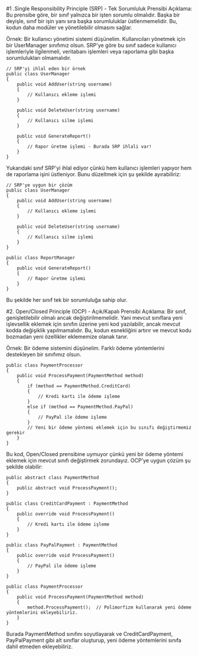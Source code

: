#1 .Single Responsibility Principle (SRP) - Tek Sorumluluk Prensibi
Açıklama: Bu prensibe göre, bir sınıf yalnızca bir işten sorumlu olmalıdır. Başka bir deyişle, sınıf bir işin yanı sıra başka sorumluluklar üstlenmemelidir. Bu, kodun daha modüler ve yönetilebilir olmasını sağlar.

Örnek: Bir kullanıcı yönetimi sistemi düşünelim. Kullanıcıları yönetmek için bir UserManager sınıfımız olsun. SRP'ye göre bu sınıf sadece kullanıcı işlemleriyle ilgilenmeli, veritabanı işlemleri veya raporlama gibi başka sorumlulukları olmamalıdır.

```
// SRP'yi ihlal eden bir örnek
public class UserManager
{
    public void AddUser(string username)
    {
        // Kullanıcı ekleme işlemi
    }

    public void DeleteUser(string username)
    {
        // Kullanıcı silme işlemi
    }

    public void GenerateReport()
    {
        // Rapor üretme işlemi - Burada SRP ihlali var!
    }
}

```
Yukarıdaki sınıf SRP'yi ihlal ediyor çünkü hem kullanıcı işlemleri yapıyor hem de raporlama işini üstleniyor. Bunu düzeltmek için şu şekilde ayırabiliriz:

```
// SRP'ye uygun bir çözüm
public class UserManager
{
    public void AddUser(string username)
    {
        // Kullanıcı ekleme işlemi
    }

    public void DeleteUser(string username)
    {
        // Kullanıcı silme işlemi
    }
}

public class ReportManager
{
    public void GenerateReport()
    {
        // Rapor üretme işlemi
    }
}

```
Bu şekilde her sınıf tek bir sorumluluğa sahip olur.

#2. Open/Closed Principle (OCP) - Açık/Kapalı Prensibi
Açıklama: Bir sınıf, genişletilebilir olmalı ancak değiştirilmemelidir. Yani mevcut sınıflara yeni işlevsellik eklemek için sınıfın üzerine yeni kod yazılabilir, ancak mevcut kodda değişiklik yapılmamalıdır. Bu, kodun esnekliğini artırır ve mevcut kodu bozmadan yeni özellikler eklememize olanak tanır.

Örnek: Bir ödeme sistemini düşünelim. Farklı ödeme yöntemlerini destekleyen bir sınıfımız olsun.

```
public class PaymentProcessor
{
    public void ProcessPayment(PaymentMethod method)
    {
        if (method == PaymentMethod.CreditCard)
        {
            // Kredi kartı ile ödeme işleme
        }
        else if (method == PaymentMethod.PayPal)
        {
            // PayPal ile ödeme işleme
        }
        // Yeni bir ödeme yöntemi eklemek için bu sınıfı değiştirmemiz gerekir
    }
}

```
Bu kod, Open/Closed prensibine uymuyor çünkü yeni bir ödeme yöntemi eklemek için mevcut sınıfı değiştirmek zorundayız. OCP'ye uygun çözüm şu şekilde olabilir:

```
public abstract class PaymentMethod
{
    public abstract void ProcessPayment();
}

public class CreditCardPayment : PaymentMethod
{
    public override void ProcessPayment()
    {
        // Kredi kartı ile ödeme işleme
    }
}

public class PayPalPayment : PaymentMethod
{
    public override void ProcessPayment()
    {
        // PayPal ile ödeme işleme
    }
}

public class PaymentProcessor
{
    public void ProcessPayment(PaymentMethod method)
    {
        method.ProcessPayment();  // Polimorfizm kullanarak yeni ödeme yöntemlerini ekleyebiliriz.
    }
}

```
Burada PaymentMethod sınıfını soyutlayarak ve CreditCardPayment, PayPalPayment gibi alt sınıflar oluşturup, yeni ödeme yöntemlerini sınıfa dahil etmeden ekleyebiliriz.


